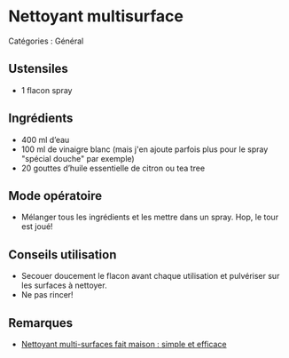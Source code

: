 # Nettoyant multisurface

Catégories : Général

## Ustensiles

* 1 flacon spray

## Ingrédients

* 400 ml d’eau
* 100 ml de vinaigre blanc (mais j'en ajoute parfois plus pour le spray "spécial douche" par exemple)
* 20 gouttes d’huile essentielle de citron ou tea tree

## Mode opératoire

* Mélanger tous les ingrédients et les mettre dans un spray. Hop, le tour est joué!

## Conseils utilisation

* Secouer doucement le flacon avant chaque utilisation et pulvériser sur les surfaces à nettoyer.
* Ne pas rincer!

## Remarques

* [Nettoyant multi-surfaces fait maison : simple et efficace](http://lilycraftblog.com/nettoyant-multi-surface/)